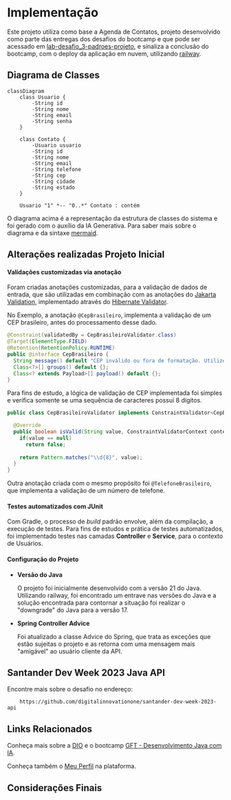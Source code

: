 # Implementação

Este projeto utiliza como base a Agenda de Contatos, projeto desenvolvido como parte das entregas dos desafios do bootcamp e que pode ser acessado em [lab-desafio_3-padroes-projeto](https://github.com/patrick-tobias/2024-dio-gft_desenvolvimento_java_com_ia/tree/main/lab-desafio_3-padroes-projeto), e sinaliza a conclusão do bootcamp, com o deploy da aplicação em nuvem, utilizando [railway](https://railway.app/).

## Diagrama de Classes
```mermaid
classDiagram
    class Usuario {
        -String id
        -String nome
        -String email
        -String senha
    }

    class Contato {
        -Usuario usuario
        -String id
        -String nome
        -String email
        -String telefone
        -String cep
        -String cidade
        -String estado
    }

    Usuario "1" *-- "0..*" Contato : contém

```

O diagrama acima é a representação da estrutura de classes do sistema e foi gerado com o auxílio da IA Generativa. Para saber mais sobre o diagrama e da sintaxe [mermaid](https://mermaid.js.org/).

## Alterações realizadas Projeto Inicial

#### Validações customizadas via anotação
Foram criadas anotações customizadas, para a validação de dados de entrada, que são utilizadas em combinação com as anotações do [Jakarta Validation](https://beanvalidation.org/), implementado através do [Hibernate Validator](https://hibernate.org/validator/).

No Exemplo, a anotação `@CepBrasileiro`, implementa a validação de um CEP brasileiro, antes do processamento desse dado.

```java
@Constraint(validatedBy = CepBrasileiroValidator.class)
@Target(ElementType.FIELD)
@Retention(RetentionPolicy.RUNTIME)
public @interface CepBrasileiro {
  String message() default "CEP inválido ou fora de formatação. Utilize apenas números.";
  Class<?>[] groups() default {};
  Class<? extends Payload>[] payload() default {};
}
```

Para fins de estudo, a lógica de validação de CEP implementada foi simples e verifica somente se uma sequência de caracteres possui 8 dígitos.

```java
public class CepBrasileiroValidator implements ConstraintValidator<CepBrasileiro, String>{

  @Override
  public boolean isValid(String value, ConstraintValidatorContext context) {
    if(value == null)
      return false;
    
    return Pattern.matches("\\d{8}", value);
  }
}
```

Outra anotação criada com o mesmo propósito foi `@TelefoneBrasileiro`, que implementa a validação de um número de telefone.

#### Testes automatizados com JUnit
Com Gradle, o processo de *build* padrão envolve, além da compilação, a execução de testes. Para fins de estudos e prática de testes automatizados, foi implementado testes nas camadas **Controller** e **Service**, para o contexto de Usuários.

#### Configuração do Projeto

- **Versão do Java**

    O projeto foi inicialmente desenvolvido com a versão 21 do Java. Utilizando railway, foi encontrado um entrave nas versões do Java e a solução encontrada para contornar a situação foi realizar o "downgrade" do Java para a versão 17.

- **Spring Controller Advice**

    Foi atualizado a classe Advice do Spring, que trata as exceções que estão sujeitas o projeto e as retorna com uma mensagem mais "amigável" ao usuário cliente da API.

## Santander Dev Week 2023 Java API

Encontre mais sobre o desafio no endereço:

```web
    https://github.com/digitalinnovationone/santander-dev-week-2023-api
```

## Links Relacionados

Conheça mais sobre a [DIO](https://www.dio.me/) e o bootcamp [GFT - Desenvolvimento Java com IA](https://web.dio.me/track/coding-future-gft-desenvolvimento-java-com-ia).

Conheça também o [Meu Perfil](https://web.dio.me/users/patrick_tobias?tab=achievements) na plataforma.

## Considerações Finais

